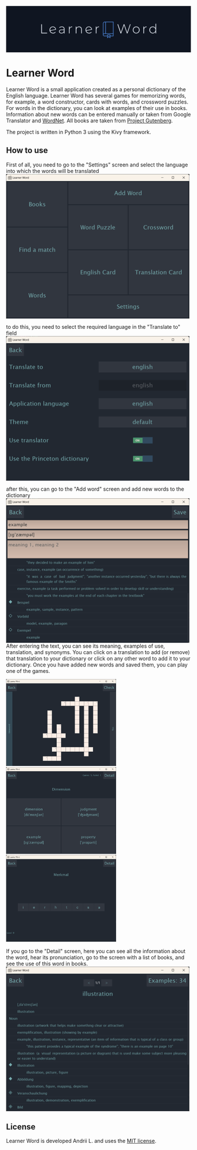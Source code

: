 <img align="center" src="https://github.com/Andrelavr/LearnerWord/blob/main/Data/Logo/LearnerWord.png">

# Learner Word

Learner Word is a small application created as a personal dictionary of the English language. Learner Word has several games for memorizing words, for example, a word constructor, cards with words, and crossword puzzles. For words in the dictionary, you can look at examples of their use in books. Information about new words can be entered manually or taken from Google Translator and [WordNet](http://wordnetweb.princeton.edu/perl/webwn). All books are taken from [Project Gutenberg](https://www.gutenberg.org).

The project is written in Python 3 using the Kivy framework.

## How to use

First of all, you need to go to the "Settings" screen and select the language into which the words will be translated
<img align="center" src="https://github.com/Andrelavr/LearnerWord/blob/main/Docs/main.png" width=500>

to do this, you need to select the required language in the "Translate to" field
<img align="center" src="https://github.com/Andrelavr/LearnerWord/blob/main/Docs/settings.png" width=500>

аfter this, you can go to the "Add word" screen and add new words to the dictionary
<img align="center" src="https://github.com/Andrelavr/LearnerWord/blob/main/Docs/addwords.png" width=500>
After entering the text, you can see its meaning, examples of use, translation, and synonyms.
You can click on a translation to add (or remove) that translation to your dictionary or click on any other word to add it to your dictionary.
Once you have added new words and saved them, you can play one of the games.
<p float="center">
<img src="https://github.com/Andrelavr/LearnerWord/blob/main/Docs/crossword.png" width=300>
<img src="https://github.com/Andrelavr/LearnerWord/blob/main/Docs/cardgame.png" width=300>
<img src="https://github.com/Andrelavr/LearnerWord/blob/main/Docs/puzzle.png" width=300>
</p>
If you go to the "Detail" screen, here you can see all the information about the word, hear its pronunciation, go to the screen with a list of books, and see the use of this word in books.
<img align="center" src="https://github.com/Andrelavr/LearnerWord/blob/main/Docs/detail.png" width=500>

## License
Learner Word is developed Andrii L. and uses the [MIT license](https://en.wikipedia.org/wiki/MIT_License).
